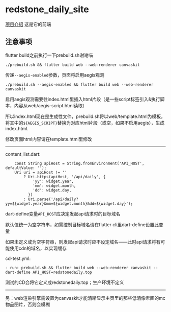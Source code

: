 # redstone_daily_site

[项目介绍](https://github.com/RedstoneDaily/redstone_daily)
这是它的前端

## 注意事项

flutter build之前执行一下prebuild.sh谢谢喵
```
./prebuild.sh && flutter build web --web-renderer canvaskit
```
传递`--aegis-enabled`参数，页面将启用aegis观测
```
./prebuild.sh --aegis-enabled && flutter build web --web-renderer canvaskit
```
启用aegis观测需要往index.html里插入html片段（是一些script标签引入&执行脚本，内容从web/aegis-script.html读取）

所以index.html现在是生成性文件，prebuild.sh将以web/template.html为模板，将其中的`${AEGIS_SCRIPT}`替换为对应html片段（或空，如果不启用aegis），生成index.html.

修改页面html内容请在template.html里修改

---

content_list.dart:
```
    const String apiHost = String.fromEnvironment('API_HOST', defaultValue: '');
    Uri uri = apiHost != ''
        ? Uri.https(apiHost, '/api/daily', {
            'yy': widget.year,
            'mm': widget.month,
            'dd': widget.day,
          })
        : Uri.parse('/api/daily?yy=${widget.year}&mm=${widget.month}&dd=${widget.day}');
```
dart-define变量`API_HOST`应决定发起api请求时的目标域名

默认值统一为空字符串，如需控制目标域名请在flutter cli里dart-define设置此变量

如果未定义或为空字符串，则发起api请求时应不设定域名——此时api请求将有可能使用cdn的域名，以实现缓存

cd-test.yml:
```
- run: prebuild.sh && flutter build web --web-renderer canvaskit --dart-define API_HOST=redstonedaily.top
```
测试的CD会将它定义成redstonedaily.top；生产环境不定义

---

另：web渲染引擎需设置为canvaskit才能清晰显示主页里的那些低清像素画的mc物品图片，否则会模糊